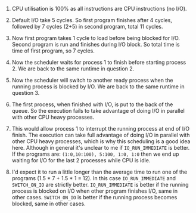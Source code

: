 1. CPU utilisation is 100% as all instructions are CPU instructions (no I/O).

2. Default I/O take 5 cycles. So first program finishes after 4 cycles, followed by 7 cycles (2+5) in second program, total 11 cycles.

3. Now first program takes 1 cycle to load before being blocked for I/O. Second program is run and finishes during I/O block. So total time is time of first program, so 7 cycles.

4. Now the scheduler waits for process 1 to finish before starting process 2. We are back to the same runtime in question 2.

5. Now the scheduler will switch to another ready process when the running process is blocked by I/O. We are back to the same runtime in question 3.

6. The first process, when finished with I/O, is put to the back of the queue. So the execution fails to take advantage of doing I/O in parallel with other CPU heavy processes.

7. This would allow process 1 to interrupt the running process at end of I/O finish. The execution can take full advantage of doing I/O in parallel with other CPU heavy processes, which is why this scheduling is a good idea here. Although in general it's unclear to me if `IO_RUN_IMMEDIATE` is better. If the programs are: `(1:0,10:100), 5:100, 1:0, 1:0` then we end up waiting for I/O for the last 2 processes while CPU is idle.

8. I'd expect it to run a little longer than the average time to run one of the programs (1.5 * 7 + 1.5 * 1 = 12). In this case `IO_RUN_IMMEDIATE` and `SWITCH_ON_IO` are strictly better. `IO_RUN_IMMEDIATE` is better if the running process is blocked on I/O when other program finishes I/O, same in other cases. `SWITCH_ON_IO` is better if the running process becomes blocked, same in other cases.